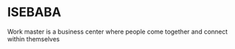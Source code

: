 # ISEBABA
Work master is a business center where people come together and connect within themselves 

